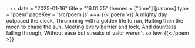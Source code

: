 +++
date = "2025-01-16"
title = "16.01.25"
themes = ["time"]
[params]
  type = 'poem'
  pageKey = 'src/poem.js'
+++
{{< poem >}}
A mighty day outpaced the clock,
Thrumming with a golden life to run,
Halting then the moon to chase the sun,
Meeting every barrier and lock,
And dauntless falling through,
Without ease but streaks of valor weren't so few.
{{< /poem >}}